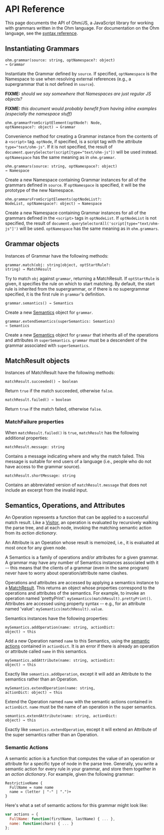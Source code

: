 API Reference
=============

This page documents the API of Ohm/JS, a JavaScript library for working with grammars written in the Ohm language. For documentation on the Ohm language, see the [syntax reference](./syntax-reference.md).

Instantiating Grammars
----------------------

<code class="api">ohm.grammar(source: string, optNamespace?: object) &rarr; Grammar</code>

Instantiate the Grammar defined by `source`. If specified, `optNamespace` is the Namespace to use when resolving external references (e.g., a supergrammar that is not defined in `source`).

**FIXME:** *should we say somewhere that Namespaces are just regular JS objects?*

**FIXME:** *this document would probably benefit from having inline examples (especially the namespace stuff)*

<code class="api">ohm.grammarFromScriptElement(optNode?: Node, optNamespace?: object) &rarr; Grammar</code>

Convenience method for creating a Grammar instance from the contents of a `<script>` tag. `optNode`, if specified, is a script tag with the attribute `type="text/ohm-js"`. If it is not specified, the result of `document.querySelector(script[type="text/ohm-js"])` will be used instead. `optNamespace` has the same meaning as in `ohm.grammar`.

<code class="api">ohm.grammars(source: string, optNamespace?: object) &rarr; Namespace</code>

Create a new Namespace containing Grammar instances for all of the grammars defined in `source`. If `optNamespace` is specified, it will be the prototype of the new Namespace.

<code class="api">ohm.grammarsFromScriptElements(optNodeList?: NodeList, optNamespace?: object) &rarr; Namespace</code>

Create a new Namespace containing Grammar instances for all of the grammars defined in the `<script>` tags in `optNodeList`. If `optNodeList` is not specified, the result of `document.querySelectorAll('script[type="text/ohm-js"]')` will be used. `optNamespace` has the same meaning as in `ohm.grammars`.

Grammar objects
---------------

Instances of Grammar have the following methods:

<code class="api">grammar.match(obj: string|object, optStartRule?: string) &rarr; MatchResult</code>

Try to match `obj` against `grammar`, returning a MatchResult. If `optStartRule` is given, it specifies the rule on which to start matching. By default, the start rule is inherited from the supergrammar, or if there is no supergrammar specified, it is the first rule in `grammar`'s definition.

<code class="api">grammar.semantics() &rarr; Semantics</code>

Create a new [Semantics](#semantics) object for `grammar`.

<code class="api">grammar.extendSemantics(superSemantics: Semantics) &rarr; Semantics</code>

Create a new [Semantics](#semantics) object for `grammar` that inherits all of the operations and attributes in `superSemantics`. `grammar` must be a descendent of the grammar associated with `superSemantics`.

<h2 id="MatchResult">MatchResult objects</h2>

Instances of MatchResult have the following methods:

<code class="api">matchResult.succeeded() &rarr; boolean</code>

Return `true` if the match succeeded, otherwise `false`.

<code class="api">matchResult.failed() &rarr; boolean</code>

Return `true` if the match failed, otherwise `false`.

### MatchFailure properties

When `matchResult.failed()` is `true`, `matchResult` has the following additional properties:

<code>matchResult.message: string</code>

Contains a message indicating where and why the match failed. This message is suitable for end users of a language (i.e., people who do not have access to the grammar source).

<code>matchResult.shortMessage: string</code>

Contains an abbreviated version of `matchResult.message` that does not include an excerpt from the invalid input.

<h2 id="semantics">Semantics, Operations, and Attributes</h2>
<!---------------------------------------------------------->

An Operation represents a function that can be applied to a successful match result. Like a [Visitor](http://en.wikipedia.org/wiki/Visitor_pattern), an operation is evaluated by recursively walking the parse tree, and at each node, invoking the matching semantic action from its *action dictionary*.

An Attribute is an Operation whose result is memoized, i.e., it is evaluated at most once for any given node.

A Semantics is a family of operations and/or attributes for a given grammar. A grammar may have any number of Semantics instances associated with it -- this means that the clients of a grammar (even in the same program) never have to worry about operation/attribute name clashes.

Operations and attributes are accessed by applying a semantics instance to a [MatchResult](#MatchResult). This returns an object whose properties correspond to the operations and attributes of the semantics. For example, to invoke an operation named 'prettyPrint': `mySemantics(matchResult).prettyPrint()`. Attributes are accessed using property syntax -- e.g., for an attribute named 'value': `mySemantics(matchResult).value`.

Semantics instances have the following properties:

<code class="api">mySemantics.addOperation(name: string, actionDict: object) &rarr; this</code>

Add a new Operation named `name` to this Semantics, using the [semantic actions](#semantic-actions) contained in `actionDict`. It is an error if there is already an operation or attribute called `name` in this semantics.

<code class="api">mySemantics.addAttribute(name: string, actionDict: object) &rarr; this</code>

Exactly like `semantics.addOperation`, except it will add an Attribute to the semantics rather than an Operation.

<code class="api">mySemantics.extendOperation(name: string, actionDict: object) &rarr; this</code>

Extend the Operation named `name` with the semantic actions contained in `actionDict`. `name` must be the name of an operation in the super semantics.

<code class="api">semantics.extendAttribute(name: string, actionDict: object) &rarr; this</code>

Exactly like `semantics.extendOperation`, except it will extend an Attribute of the super semantics rather than an Operation.

<h3 id="semantic-actions">Semantic Actions</h3>

A semantic action is a function that computes the value of an operation or attribute for a specific type of node in the parse tree. Generally, you write a semantic action for every rule in your grammar, and store them together in an _action dictionary_. For example, given the following grammar:

<script type="text/markscript">
  // Take the grammar below and instantiate it as `g` in the markscript environment.
  markscript.transformNextBlock(function(code) {
    return "var g = require('ohm').grammar('" + code.replace(/\n/g, '\\n') + "');";
  });
</script>

```
RestrictiveName {
  FullName = name name
  name = (letter | "-" | ".")+
}
```

Here's what a set of semantic actions for this grammar might look like:

<script type="text/markscript">
  // Replace '...' in the action dict below with some actual function definitions,
  // so that we can be sure that the code actually works.
  markscript.transformNextBlock(function(code) {
    return code.replace('...', "return lastName.x().toUpperCase() + ', ' + firstName.x()")
               .replace('...', "return this.node.interval.contents;");
  });
</script>

```js
var actions = {
  FullName: function(firstName, lastName) { ... },
  name: function(chars) { ... }
};
```

<script type="text/markscript">
  // Verify that the action dict actually works.
  var semantics = g.semantics().addOperation('x', actions);
  assert.equal(semantics(g.match('Guy Incognito')).x(), 'INCOGNITO, Guy');
</script>
